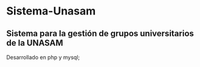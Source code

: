 # Sistema-Unasam
## Sistema para la gestión de grupos universitarios de la UNASAM
Desarrollado en php y mysql; 
